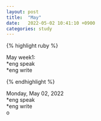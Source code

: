```yaml
---
layout: post
title:  "May"
date:   2022-05-02 10:41:10 +0900
categories: study
---
```


{% highlight ruby %}


May week1:  
*eng speak  
*eng write  

{% endhighlight %}


Monday, May 02, 2022  
*eng speak  
*eng write  
o  


